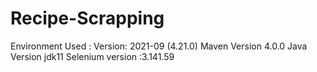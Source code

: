 # Recipe-Scrapping

Environment Used : Version: 2021-09 (4.21.0) Maven Version 4.0.0 Java Version jdk11 Selenium version :3.141.59
